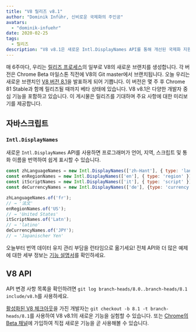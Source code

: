 ```yaml
---
title: "V8 릴리즈 v8.1"
author: "Dominik Inführ, 신비로운 국제화의 주인공"
avatars:
  - "dominik-infuehr"
date: 2020-02-25
tags:
  - 릴리즈
description: "V8 v8.1은 새로운 Intl.DisplayNames API를 통해 개선된 국제화 지원을 제공합니다."
---
```


매 6주마다, 우리는 [릴리즈 프로세스](https://v8.dev/docs/release-process)의 일부로 V8의 새로운 브랜치를 생성합니다. 각 버전은 Chrome Beta 마일스톤 직전에 V8의 Git master에서 브랜치됩니다. 오늘 우리는 새로운 브랜치인 [V8 버전 8.1](https://chromium.googlesource.com/v8/v8.git/+log/branch-heads/8.1)을 발표하게 되어 기쁩니다. 이 버전은 몇 주 후 Chrome 81 Stable과 함께 릴리즈될 때까지 베타 상태에 있습니다. V8 v8.1은 다양한 개발자 중심 기능을 포함하고 있습니다. 이 게시물은 릴리즈를 기대하며 주요 사항에 대한 미리보기를 제공합니다.

<!--truncate-->
## 자바스크립트

### `Intl.DisplayNames`

새로운 `Intl.DisplayNames` API를 사용하면 프로그래머가 언어, 지역, 스크립트 및 통화 이름을 번역하여 쉽게 표시할 수 있습니다.

```js
const zhLanguageNames = new Intl.DisplayNames(['zh-Hant'], { type: 'language' });
const enRegionNames = new Intl.DisplayNames(['en'], { type: 'region' });
const itScriptNames = new Intl.DisplayNames(['it'], { type: 'script' });
const deCurrencyNames = new Intl.DisplayNames(['de'], {type: 'currency'});

zhLanguageNames.of('fr');
// → '法文'
enRegionNames.of('US');
// → 'United States'
itScriptNames.of('Latn');
// → 'latino'
deCurrencyNames.of('JPY');
// → 'Japanischer Yen'
```

오늘부터 번역 데이터 유지 관리 부담을 런타임으로 옮기세요! 전체 API와 더 많은 예제에 대한 세부 정보는 [기능 설명서](https://v8.dev/features/intl-displaynames)를 확인하세요.

## V8 API

API 변경 사항 목록을 확인하려면 `git log branch-heads/8.0..branch-heads/8.1 include/v8.h`를 사용하세요.

[활성화된 V8 체크아웃](/docs/source-code#using-git)을 가진 개발자는 `git checkout -b 8.1 -t branch-heads/8.1`를 사용하여 V8 v8.1의 새로운 기능을 실험할 수 있습니다. 또는 [Chrome의 Beta 채널](https://www.google.com/chrome/browser/beta.html)에 가입하여 직접 새로운 기능을 곧 사용해볼 수 있습니다.
